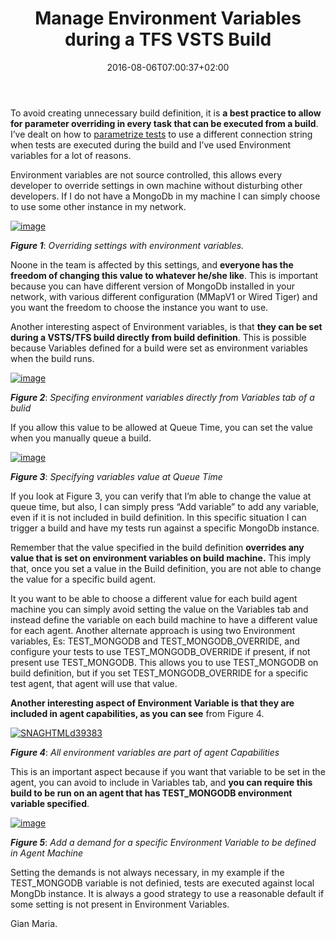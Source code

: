 ﻿---
title: "Manage Environment Variables during a TFS  VSTS Build"
description: ""
date: 2016-08-06T07:00:37+02:00
draft: false
tags: [build,Testing]
categories: [Team Foundation Server]
---
To avoid creating unnecessary build definition, it is  **a best practice to allow for parameter overriding in every task that can be executed from a build**. I’ve dealt on how to [parametrize tests](http://www.codewrecks.com/blog/index.php/2016/06/25/create-parametrized-test-to-allow-for-simpler-builds/) to use a different connection string when tests are executed during the build and I’ve used Environment variables for a lot of reasons.

Environment variables are not source controlled, this allows every developer to override settings in own machine without disturbing other developers. If I do not have a MongoDb in my machine I can simply choose to use some other instance in my network.

[![image](https://www.codewrecks.com/blog/wp-content/uploads/2016/06/image_thumb-16.png "image")](https://www.codewrecks.com/blog/wp-content/uploads/2016/06/image-16.png)

 ***Figure 1***: *Overriding settings with environment variables.*

Noone in the team is affected by this settings, and  **everyone has the freedom of changing this value to whatever he/she like**. This is important because you can have different version of MongoDb installed in your network, with various different configuration (MMapV1 or Wired Tiger) and you want the freedom to choose the instance you want to use.

Another interesting aspect of Environment variables, is that  **they can be set during a VSTS/TFS build directly from build definition**. This is possible because Variables defined for a build were set as environment variables when the build runs.

[![image](https://www.codewrecks.com/blog/wp-content/uploads/2016/08/image_thumb.png "image")](https://www.codewrecks.com/blog/wp-content/uploads/2016/08/image.png)

 ***Figure 2***: *Specifing environment variables directly from Variables tab of a bulid*

If you allow this value to be allowed at Queue Time, you can set the value when you manually queue a build.

[![image](https://www.codewrecks.com/blog/wp-content/uploads/2016/08/image_thumb-1.png "image")](https://www.codewrecks.com/blog/wp-content/uploads/2016/08/image-1.png)

 ***Figure 3***: *Specifying variables value at Queue Time*

If you look at Figure 3, you can verify that I’m able to change the value at queue time, but also, I can simply press “Add variable” to add any variable, even if it is not included in build definition. In this specific situation I can trigger a build and have my tests run against a specific MongoDb instance.

Remember that the value specified in the build definition  **overrides any value that is set on environment variables on build machine.** This imply that, once you set a value in the Build definition, you are not able to change the value for a specific build agent.

It you want to be able to choose a different value for each build agent machine you can simply avoid setting the value on the Variables tab and instead define the variable on each build machine to have a different value for each agent. Another alternate approach is using two Environment variables, Es: TEST\_MONGODB and TEST\_MONGODB\_OVERRIDE, and configure your tests to use TEST\_MONGODB\_OVERRIDE if present, if not present use TEST\_MONGODB. This allows you to use TEST\_MONGODB on build definition, but if you set TEST\_MONGODB\_OVERRIDE for a specific test agent, that agent will use that value.

 **Another interesting aspect of Environment Variable is that they are included in agent capabilities, as you can see** from Figure 4.

[![SNAGHTMLd39383](https://www.codewrecks.com/blog/wp-content/uploads/2016/06/SNAGHTMLd39383_thumb.png "SNAGHTMLd39383")](https://www.codewrecks.com/blog/wp-content/uploads/2016/06/SNAGHTMLd39383.png)

 ***Figure 4***: *All environment variables are part of agent Capabilities*

This is an important aspect because if you want that variable to be set in the agent, you can avoid to include in Variables tab, and  **you can require this build to be run on an agent that has TEST\_MONGODB environment variable specified**.

[![image](https://www.codewrecks.com/blog/wp-content/uploads/2016/06/image_thumb-18.png "image")](https://www.codewrecks.com/blog/wp-content/uploads/2016/06/image-18.png)

 ***Figure 5***: *Add a demand for a specific Environment Variable to be defined in Agent Machine*

Setting the demands is not always necessary, in my example if the TEST\_MONGODB variable is not definied, tests are executed against local MongDb instance. It is always a good strategy to use a reasonable default if some setting is not present in Environment Variables.

Gian Maria.
